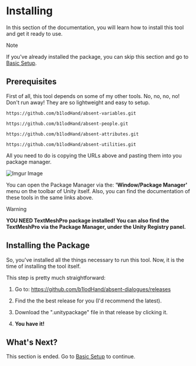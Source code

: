 # Installing

In this section of the documentation, you will learn how to install this tool and get it ready to use.

>[!NOTE]
>If you've already installed the package, you can skip this section and go to [Basic Setup](https://b1lodhand.github.io/absent-dialogues/docs/introduction/basic-setup.html).

## Prerequisites
First of all, this tool depends on some of my other tools. No, no, no, no! Don't run away! They are so lightweight and easy to setup.

```
https://github.com/b1lodHand/absent-variables.git
```
```
https://github.com/b1lodHand/absent-people.git
```
```
https://github.com/b1lodHand/absent-attributes.git
```
```
https://github.com/b1lodHand/absent-utilities.git
```
All you need to do is copying the URLs above and pasting them into you package manager.

![Imgur Image](https://imgur.com/cX3OF72.png)

You can open the Package Manager via the: **'Window/Package Manager'** menu on the toolbar of Unity itself. Also, you can find the documentation of these tools in the same links above.

> [!WARNING]
> **YOU NEED TextMeshPro package installed! You can also find the TextMeshPro via the Package Manager, under the Unity Registry panel.**

## Installing the Package
So, you've installed all the things necessary to run this tool. Now, it is the time of installing the tool itself.

This step is pretty much straightforward:

1. Go to: https://github.com/b1lodHand/absent-dialogues/releases

2. Find the the best release for you (I'd recommend the latest).

3. Download the ".unitypackage" file in that release by clicking it.

4. **You have it!**

## What's Next?

This section is ended. Go to [Basic Setup](https://b1lodhand.github.io/absent-dialogues/docs/introduction/basic-setup.html) to continue.